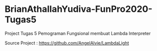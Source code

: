 # BrianAthallahYudiva-FunPro2020-Tugas5

Project Tugas 5 Pemograman Fungsional membuat Lambda Interpreter

Source Project : https://github.com/AngelAlvie/LambdaLight